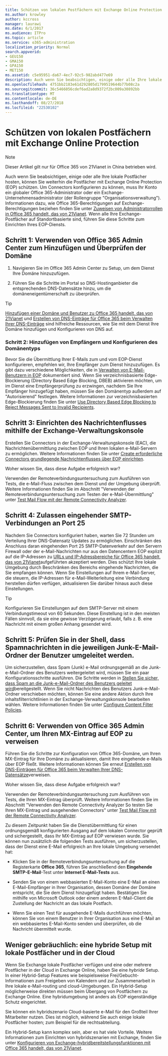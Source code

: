 ```yaml
---
title: Schützen von lokalen Postfächern mit Exchange Online Protection
ms.author: krowley
author: kccross
manager: laurawi
ms.date: 6/1/2017
ms.audience: ITPro
ms.topic: article
ms.service: o365-administration
localization_priority: Normal
search.appverid:
- GEU150
- GMA150
- GPA150
- MET150
ms.assetid: c5e95951-da67-4ec7-92c5-982abd477e69
description: Auch wenn Sie beabsichtigen, einige oder alle Ihre lokale Postfächer hosten, können Sie weiterhin die Postfächer mit Exchange Online Protection (EOP) schützen. Um Connectors konfigurieren zu können, muss Ihr Konto ein globaler Office 365-Administrator oder ein Exchange-Unternehmensadministrator (der Rollengruppe "Organisationsverwaltung"). Informationen dazu, wie Office 365-Berechtigungen auf Exchange-Berechtigungen beziehen finden Sie unter Zuweisen von Administratorrollen in Office 365 handelt, das von 21Vianet. Wenn alle Ihre Exchange-Postfächer auf Standortbasierte sind, führen Sie diese Schritte zum Einrichten Ihres EOP-Diensts.
ms.openlocfilehash: 4751bb2183e61d292805d1799519644b77b08c2a
ms.sourcegitcommit: 36c5466056cdef6ad2a8d9372f2bc009a30892bb
ms.translationtype: MT
ms.contentlocale: de-DE
ms.lasthandoff: 08/27/2018
ms.locfileid: "22530102"
---
```

# <a name="protect-on-premises-mailboxes-with-exchange-online-protection"></a>Schützen von lokalen Postfächern mit Exchange Online Protection

> [!NOTE]
> Dieser Artikel gilt nur für Office 365 von 21Vianet in China betrieben wird. 
  
Auch wenn Sie beabsichtigen, einige oder alle Ihre lokale Postfächer hosten, können Sie weiterhin die Postfächer mit Exchange Online Protection (EOP) schützen. Um Connectors konfigurieren zu können, muss Ihr Konto ein globaler Office 365-Administrator oder ein Exchange-Unternehmensadministrator (der Rollengruppe "Organisationsverwaltung"). Informationen dazu, wie Office 365-Berechtigungen auf Exchange-Berechtigungen beziehen finden Sie unter [Zuweisen von Administratorrollen in Office 365 handelt, das von 21Vianet](https://support.office.com/article/d58b8089-cbfd-41ec-b64c-9cfcbef495ac). Wenn alle Ihre Exchange-Postfächer auf Standortbasierte sind, führen Sie diese Schritte zum Einrichten Ihres EOP-Diensts. 
  
## <a name="step-1-use-the-office-365-admin-center-to-add-and-verify-your-domain"></a>Schritt 1: Verwenden von Office 365 Admin Center zum Hinzufügen und Überprüfen der Domäne

1. Navigieren Sie im Office 365 Admin Center zu Setup, um dem Dienst Ihre Domäne hinzuzufügen.
    
2.  Führen Sie die Schritte im Portal so DNS-Hostinganbieter die entsprechenden DNS-Datensätze hinzu, um die domäneneigentümerschaft zu überprüfen. 
    
> [!TIP]
> [Hinzufügen einer Domäne und Benutzer zu Office 365 handelt, das von 21Vianet](https://support.office.com/article/1cd4839b-d051-46b8-ab9b-bc7752024e78) und [Erstellen von DNS-Einträge für Office 365 beim Verwalten Ihrer DNS-Einträge](https://support.office.com/article/0669bf14-414d-4f51-8231-6b710ce7980b) sind hilfreiche Ressourcen, wie Sie mit dem Dienst Ihre Domäne hinzufügen und Konfigurieren von DNS auf. 
  
### <a name="step-2-add-recipients-and-configure-the-domain-type"></a>Schritt 2: Hinzufügen von Empfängern und Konfigurieren des Domänentyps

Bevor Sie die Übermittlung Ihrer E-Mails zum und vom EOP-Dienst konfigurieren, empfehlen wir, Ihre Empfänger zum Dienst hinzuzufügen. Es gibt dazu verschiedene Möglichkeiten, die in [Verwalten von E-Mail-Benutzern in EOP](https://go.microsoft.com/fwlink/?LinkId=506782) dokumentiert sind. Wenn Sie verzeichnisbasierte Edge-Blockierung (Directory Based Edge Blocking, DBEB) aktivieren möchten, um im Dienst eine Empfängerprüfung zu erzwingen, nachdem Sie Ihre Empfänger hinzugefügt haben, müssen Sie den Domänentyp außerdem auf "Autorisierend" festlegen. Weitere Informationen zur verzeichnisbasierten Edge-Blockierung finden Sie unter [Use Directory Based Edge Blocking to Reject Messages Sent to Invalid Recipients](https://go.microsoft.com/fwlink/?LinkId=506781).
  
## <a name="step-3-use-the-eac-to-set-up-mail-flow"></a>Schritt 3: Einrichten des Nachrichtenflusses mithilfe der Exchange-Verwaltungskonsole

Erstellen Sie Connectors in der Exchange-Verwaltungskonsole (EAC), die Nachrichtenübermittlung zwischen EOP und Ihren lokalen e-Mail-Servern zu ermöglichen. Weitere Informationen finden Sie unter [Create erforderliche Connectors grundlegende Nachrichtenflusses über EOP einrichten](https://go.microsoft.com/fwlink/?LinkId=506780).
  
 Woher wissen Sie, dass diese Aufgabe erfolgreich war? 
  
 Verwenden der Remoteverbindungsuntersuchung zum Ausführen von Tests, die e-Mail-Fluss zwischen dem Dienst und der Umgebung überprüft. Weitere Informationen finden Sie im Abschnitt "Verwenden der Remoteverbindungsuntersuchung zum Testen der e-Mail-Übermittlung" unter [Test Mail Flow mit der Remote Connectivity Analyzer](https://go.microsoft.com/fwlink/?LinkId=506784).
  
## <a name="step-4-allow-inbound-port-25-smtp-access"></a>Schritt 4: Zulassen eingehender SMTP-Verbindungen an Port 25

Nachdem Sie Connectors konfiguriert haben, warten Sie 72 Stunden um Verteilung Ihrer DNS-Datensatz Updates zu ermöglichen. Einschränken des Anschluss daran eingehenden Port 25 SMTP-Datenverkehr auf den Servern Firewall oder der e-Mail-Nachrichten nur aus den Datencentern EOP explizit auf die IP-Adressen zu [URLs und IP-Adressbereiche für Office 365 handelt, das von 21Vianet](https://support.office.com/article/5c47c07d-f9b6-4b78-a329-bfdc1b6da7a0#__exchange_online_protection)aufgeführten akzeptiert werden. Dies schützt Ihre lokale Umgebung durch Beschränken des Bereichs eingehende Nachrichten, die Sie empfangen können. Wenn Sie Einstellungen auf Ihrem e-Mail-Server, die steuern, die IP-Adressen für e-Mail-Weiterleitung eine Verbindung herstellen dürfen verfügen, aktualisieren Sie darüber hinaus auch diese Einstellungen.
  
> [!TIP]
> Konfigurieren Sie Einstellungen auf dem SMTP-Server mit einem Verbindungstimeout von 60 Sekunden. Diese Einstellung ist in den meisten Fällen sinnvoll, da sie eine gewisse Verzögerung erlaubt, falls z. B. eine Nachricht mit einem großen Anhang gesendet wird. 
  
## <a name="step-5-use-the-shell-to-ensure-that-spam-is-routed-to-each-users-junk-email-folder"></a>Schritt 5: Prüfen Sie in der Shell, dass Spamnachrichten in die jeweiligen Junk-E-Mail-Ordner der Benutzer umgeleitet werden.

Um sicherzustellen, dass Spam (Junk) e-Mail ordnungsgemäß an die Junk-e-Mail-Ordner des Benutzers weitergeleitet wird, müssen Sie ein paar Konfigurationsschritte ausführen. Die Schritte werden in [Stellen Sie sicher, dass Spam an die Junk-e-Mail-Ordner des Benutzers geleitet wird](https://go.microsoft.com/fwlink/?LinkId=506804)bereitgestellt. Wenn Sie nicht Nachrichten des Benutzers Junk-e-Mail-Ordner verschieben möchten, können Sie eine andere Aktion durch Ihre inhaltsfilterrichtlinien in der Exchange-Verwaltungskonsole bearbeiten wählen. Weitere Informationen finden Sie unter [Configure Content Filter Policies](https://go.microsoft.com/fwlink/?LinkId=506805). 
  
## <a name="step-6-use-the-office-365-admin-center-to-point-your-mx-record-to-eop"></a>Schritt 6: Verwenden von Office 365 Admin Center, um Ihren MX-Eintrag auf EOP zu verweisen

Führen Sie die Schritte zur Konfiguration von Office 365-Domäne, um Ihren MX-Eintrag für Ihre Domäne zu aktualisieren, damit Ihre eingehende e-Mails über EOP fließt. Weitere Informationen können Sie erneut [Erstellen von DNS-Einträgen für Office 365 beim Verwalten Ihrer DNS-Datensätze](https://support.office.com/article/0669bf14-414d-4f51-8231-6b710ce7980b)verweisen.
  
Woher wissen Sie, dass diese Aufgabe erfolgreich war?
  
 Verwenden der Remoteverbindungsuntersuchung zum Ausführen von Tests, die Ihren MX-Eintrag überprüft. Weitere Informationen finden Sie im Abschnitt "Verwenden den Remote Connectivity Analyzer So testen Sie Ihren MX-Eintrag und ausgehenden Connectors" unter [Test Mail Flow mit der Remote Connectivity Analyzer](https://go.microsoft.com/fwlink/?LinkId=506784). 
  
Zu diesem Zeitpunkt haben Sie die Dienstübermittlung für einen ordnungsgemäß konfigurierten Ausgang auf dem lokalen Connector geprüft und sichergestellt, dass Ihr MX-Eintrag auf EOP verwiesen wurde. Sie können nun zusätzlich die folgenden Tests ausführen, um sicherzustellen, dass der Dienst eine E-Mail erfolgreich an Ihre lokale Umgebung versendet hat:
  
- Klicken Sie in der Remoteverbindungsuntersuchung auf die Registerkarte **Office 365**, führen Sie anschließend den **Eingehende SMTP-E-Mail**-Test unter **Internet E-Mail-Tests** aus.
    
- Senden Sie von einem webbasierten E-Mail-Konto eine E-Mail an einen E-Mail-Empfänger in Ihrer Organisation, dessen Domäne der Domäne entspricht, die Sie dem Dienst hinzugefügt haben. Bestätigen Sie mithilfe von Microsoft Outlook oder einem anderen E-Mail-Client die Zustellung der Nachricht an das lokale Postfach.
    
- Wenn Sie einen Test für ausgehende E-Mails durchführen möchten, können Sie von einem Benutzer in Ihrer Organisation aus eine E-Mail an ein webbasiertes E-Mail-Konto senden und überprüfen, ob die Nachricht übermittelt wurde.
    
## <a name="less-common-a-hybrid-setup-with-mailboxes-on-premises-and-in-the-cloud"></a>Weniger gebräuchlich: eine hybride Setup mit lokale Postfächer und in der Cloud

Wenn Sie Exchange lokale Postfächer verfügen und eine oder mehrere Postfächer in der Cloud in Exchange Online, haben Sie eine *hybride* Setup. In einer Hybrid-Setup Features wie beispielsweise Frei/Gebucht-Informationen zum Freigeben von Kalendern und zur Zusammenarbeit in Ihre lokale e-Mail-routing und cloud-Umgebungen. Ein Hybrid-Setup möglicherweise direkten müssen beim Übergang von Postfächern zu Exchange Online. Eine hybridumgebung ist anders als EOP eigenständige Schutz eingerichtet. 
  
Sie können ein hybridszenario Cloud-basierte e-Mail für den Großteil Ihrer Mitarbeiter nutzen. Dies ist möglich, während Sie auch einige lokale Postfächer hosten; zum Beispiel für die rechtsabteilung. 
  
Ein Hybrid-Setup kann komplex sein, aber es hat viele Vorteile. Weitere Informationen zum Einrichten von hybridszenarien mit Exchange, finden Sie unter [Konfigurieren von Exchange-hybridbereitstellungsfunktionen mit Office 365 handelt, das von 21Vianet](https://support.office.com/article/26e7cc26-c980-4cc5-a082-c333de544b6d).
  

